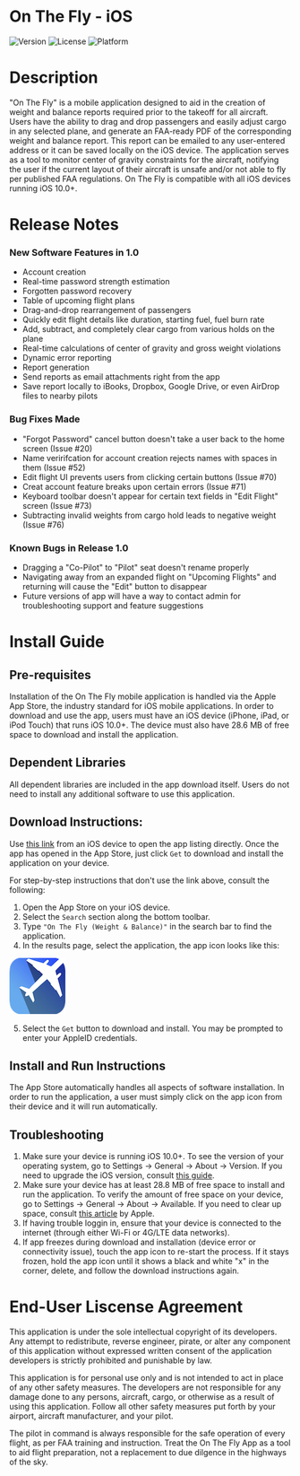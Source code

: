 # On The Fly - iOS
![Version](https://img.shields.io/badge/version-1.0-blue.svg)
![License](https://img.shields.io/badge/license-Apple_Standard-green.svg)
![Platform](https://img.shields.io/badge/platform-iOS-lightgrey.svg)

# Description

"On The Fly" is a mobile application designed to aid in the creation of weight and balance reports required prior to the takeoff for all aircraft. Users have the ability to drag and drop passengers and easily adjust cargo in any selected plane, and generate an FAA-ready PDF of the corresponding weight and balance report. This report can be emailed to any user-entered address or it can be saved locally on the iOS device. The application serves as a tool to monitor center of gravity constraints for the aircraft, notifying the user if the current layout of their aircraft is unsafe and/or not able to fly per published FAA regulations. On The Fly is compatible with all iOS devices running iOS 10.0+. 

# Release Notes

### New Software Features in 1.0
* Account creation 
* Real-time password strength estimation
* Forgotten password recovery
* Table of upcoming flight plans
* Drag-and-drop rearrangement of passengers
* Quickly edit flight details like duration, starting fuel, fuel burn rate
* Add, subtract, and completely clear cargo from various holds on the plane
* Real-time calculations of center of gravity and gross weight violations
* Dynamic error reporting
* Report generation 
* Send reports as email attachments right from the app
* Save report locally to iBooks, Dropbox, Google Drive, or even AirDrop files to nearby pilots

### Bug Fixes Made
* "Forgot Password" cancel button doesn't take a user back to the home screen (Issue #20)
* Name veririfcation for account creation rejects names with spaces in them (Issue #52)
* Edit flight UI prevents users from clicking certain buttons (Issue #70)
* Creat account feature breaks upon certain errors (Issue #71)
* Keyboard toolbar doesn't appear for certain text fields in "Edit Flight" screen (Issue #73)
* Subtracting invalid weights from cargo hold leads to negative weight (Issue #76)

### Known Bugs in Release 1.0
* Dragging a "Co-Pilot" to "Pilot" seat doesn't rename properly
* Navigating away from an expanded flight on "Upcoming Flights" and returning will cause the "Edit" button to disappear
* Future versions of app will have a way to contact admin for troubleshooting support and feature suggestions

# Install Guide

## Pre-requisites
Installation of the On The Fly mobile application is handled via the Apple App Store, the industry standard for iOS mobile applications. In order to download and use the app, users must have an iOS device (iPhone, iPad, or iPod Touch) that runs iOS 10.0+. The device must also have 28.6 MB of free space to download and install the application. 

## Dependent Libraries
All dependent libraries are included in the app download itself. Users do not need to install any additional software to use this application. 

## Download Instructions:
Use [this link](https://itunes.apple.com/us/app/on-the-fly-weight-balance/id1227535783?ls=1&mt=8) from an iOS device to open the app listing directly. Once the app has opened in the App Store, just click `Get` to download and install the application on your device.

For step-by-step instructions that don't use the link above, consult the following: 
1. Open the App Store on your iOS device. 
2. Select the `Search` section along the bottom toolbar. 
3. Type `"On The Fly (Weight & Balance)"` in the search bar to find the application. 
4. In the results page, select the application, the app icon looks like this: 

![appicon](ReadMePics/appicon_small.png)

5. Select the `Get` button to download and install. You may be prompted to enter your AppleID credentials.

## Install and Run Instructions
The App Store automatically handles all aspects of software installation. In order to run the application, a user must simply click on the app icon from their device and it will run automatically. 

## Troubleshooting
1. Make sure your device is running iOS 10.0+. To see the version of your operating system, go to Settings -> General -> About -> Version. If you need to upgrade the iOS version, consult [this guide](https://support.apple.com/en-us/ht204204). 
2. Make sure your device has at least 28.8 MB of free space to install and run the application. To verify the amount of free space on your device, go to Settings -> General -> About -> Available. If you need to clear up space, consult [this article](https://support.apple.com/en-us/HT201656) by Apple. 
3. If having trouble loggin in, ensure that your device is connected to the internet (through either Wi-Fi or 4G/LTE data networks).
4. If app freezes during download and installation (device error or connectivity issue), touch the app icon to re-start the process. If it stays frozen, hold the app icon until it shows a black and white "x" in the corner, delete, and follow the download instructions again.

# End-User Liscense Agreement

This application is under the sole intellectual copyright of its developers. Any attempt to redistribute, reverse engineer, pirate, or alter any component of this application without expressed written consent of the application developers is strictly prohibited and punishable by law.

This application is for personal use only and is not intended to act in place of any other safety measures. The developers are not responsible for any damage done to any persons, aircraft, cargo, or otherwise as a result of using this application. Follow all other safety measures put forth by your airport, aircraft manufacturer, and your pilot. 

The pilot in command is always responsible for the safe operation of every flight, as per FAA training and instruction. Treat the On The Fly App as a tool to aid flight preparation, not a replacement to due dilgence in the highways of the sky.
